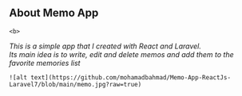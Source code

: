 ## About Memo App

<p>
    
    <b>
<i>
This is a simple app that I created with React and Laravel.<br>
Its main idea is to write, edit and delete memos and add them to the favorite memories list
</i>
    </b>
        
<br>
    
   
    ![alt text](https://github.com/mohamadbahmad/Memo-App-ReactJs-Laravel7/blob/main/memo.jpg?raw=true)
</p>
